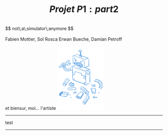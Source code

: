 

# $$ Projet\;P1: part 2 $$
<br>
$$ not\;a\;simulator\;anymore $$
<br>
<br>
Fabien Mottier, Sol Rosca  
Erwan Bueche, Damian Petroff  
<br>
<br>
et biensur, moi... l'artiste

<img src="/00illustrations/robot1.png" height="200" float="right">

---



test


---